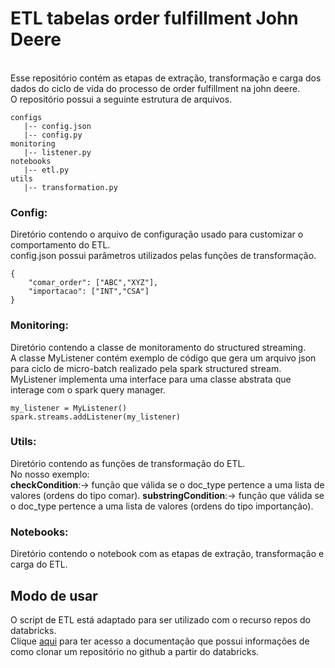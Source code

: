 # ETL tabelas order fulfillment John Deere
<br>
Esse repositório contém as etapas de extração, transformação e carga dos dados do ciclo de vida do processo de order fulfillment na john deere.
<br>
O repositório possui a seguinte estrutura de arquivos.

```
configs
   |-- config.json
   |-- config.py
monitoring
   |-- listener.py
notebooks
   |-- etl.py
utils
   |-- transformation.py
```

### Config:
Diretório contendo o arquivo de configuração usado para customizar o comportamento do ETL.<br>
config.json possui parâmetros utilizados pelas funções de transformação.

```
{
	"comar_order": ["ABC","XYZ"],
	"importacao": ["INT","CSA"]
}
```

### Monitoring:
Diretório contendo a classe de monitoramento do structured streaming.<br>
A classe MyListener contém exemplo de código que gera um arquivo json para ciclo de micro-batch realizado pela spark structured stream.<br>
MyListener implementa uma interface para uma classe abstrata que interage com o spark query manager.

```
my_listener = MyListener()
spark.streams.addListener(my_listener)
```
### Utils:
Diretório contendo as funções de transformação do ETL.<br>
No nosso exemplo: <br>
	**checkCondition**:-> função que válida se o doc_type  pertence a uma lista de valores (ordens do tipo comar).
	**substringCondition**:-> função que válida se o doc_type  pertence a uma lista de valores (ordens do tipo importanção).

### Notebooks:
Diretório contendo o notebook com as etapas de extração, transformação e carga do ETL.
<br>
## Modo de usar
O script de ETL está adaptado para ser utilizado com o recurso repos do databricks. <br>
Clique [aqui](https://docs.databricks.com/repos/index.html) para ter acesso a documentação que possui informações de como clonar um repositório no github a partir do databricks.